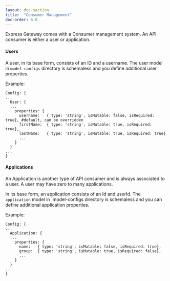 ```yaml
---
layout: doc-section
title:  "Consumer Management"
doc-order: 6.0
---
```

Express Gateway comes with a Consumer management system. An API consumer is either a user or application.

#### Users
A user, in its base form, consists of an ID and a username. The user model in `model-configs` directory is schemaless and you define additional user properties.

Example:
```
Config: {
...
  User: {
  ...
    properties: {
      username:   { type: 'string', isMutable: false, isRequired: true}, #default, can be overridden
      firstName:  { type: 'string', isMutable: true, isRequired: true},
      lastName:   { type: 'string', isMutable: true, isRequired: true}
      ...
    }
  }
...
}
```

#### Applications
An Application is another type of API consumer and is always associated to a user. A user may have zero to many applications.

In its base form, an application consists of an Id and userId. The `application` model in `model-configs directory is schemaless and you can define additional application properties.

Example:
```
Config: {
...
  Application: {
  ...
    properties: {
      name:   { type: 'string', isMutable: false, isRequired: true},
      group:  { type: 'string', isMutable: true, isRequired: false},
      ...
    }
  }
...
}
```
